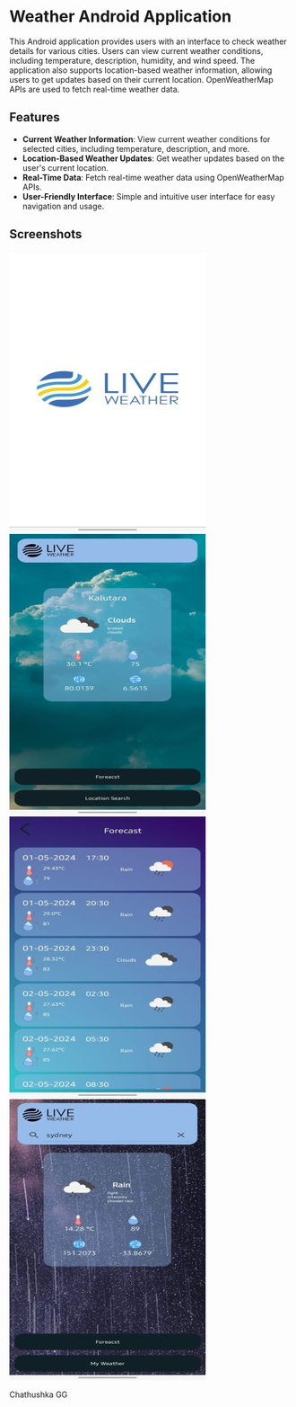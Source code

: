 # Weather Android Application

This Android application provides users with an interface to check weather details for various cities. Users can view current weather conditions, including temperature, description, humidity, and wind speed. The application also supports location-based weather information, allowing users to get updates based on their current location. OpenWeatherMap APIs are used to fetch real-time weather data.

## Features

- **Current Weather Information**: View current weather conditions for selected cities, including temperature, description, and more.
- **Location-Based Weather Updates**: Get weather updates based on the user's current location.
- **Real-Time Data**: Fetch real-time weather data using OpenWeatherMap APIs.
- **User-Friendly Interface**: Simple and intuitive user interface for easy navigation and usage.

## Screenshots

![Screenshot 1](https://github.com/Gehan99/Weather-Application/blob/main/WatherApp/app/1.jpeg)
![Screenshot 1](https://github.com/Gehan99/Weather-Application/blob/main/WatherApp/app/2.jpeg)
![Screenshot 1](https://github.com/Gehan99/Weather-Application/blob/main/WatherApp/app/3.jpeg)
![Screenshot 1](https://github.com/Gehan99/Weather-Application/blob/main/WatherApp/app/4.jpeg)

Chathushka GG
